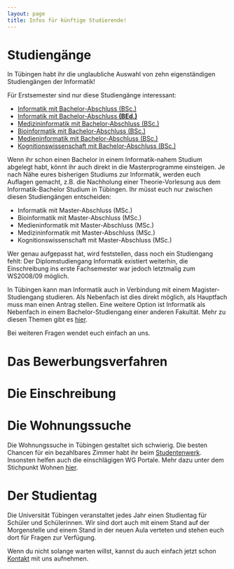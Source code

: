 ```yaml
---
layout: page
title: Infos für künftige Studierende!
---
```


# Studiengänge

In Tübingen habt ihr die unglaubliche Auswahl von zehn eigenständigen
Studiengängen der Informatik\!

Für Erstsemester sind nur diese Studiengänge interessant:


  * [Informatik mit Bachelor-Abschluss (BSc.)](infos/courses/info)
  * [Informatik mit Bachelor-Abschluss **(BEd.)**](infos/courses/edu)
  * [Medizininformatik mit Bachelor-Abschluss (BSc.)](infos/courses/medicine)
  * [Bioinformatik mit Bachelor-Abschluss (BSc.)](infos/courses/bioinfo)
  * [Medieninformatik mit Bachelor-Abschluss (BSc.)](infos/courses/medi)
  * [Kognitionswissenschaft mit Bachelor-Abschluss (BSc.)](infos/courses/kogni)


Wenn ihr schon einen Bachelor in einem Informatik-nahem Studium abgelegt
habt, könnt ihr auch direkt in die Masterprogramme einsteigen. Je nach
Nähe eures bisherigen Studiums zur Informatik, werden euch Auflagen
gemacht, z.B. die Nachholung einer Theorie-Vorlesung aus dem
Informatik-Bachelor Studium in Tübingen. Ihr müsst euch nur zwischen
diesen Studiengängen entscheiden:


  * Informatik mit Master-Abschluss (MSc.)
  * Bioinformatik mit Master-Abschluss (MSc.)
  * Medieninformatik mit Master-Abschluss (MSc.)
  * Medizininformatik mit Master-Abschluss (MSc.)
  * Kognitionswissenschaft mit Master-Abschluss (MSc.)


Wer genau aufgepasst hat, wird feststellen, dass noch ein Studiengang
fehlt: Der Diplomstudiengang Informatik existiert weiterhin, die
Einschreibung ins erste Fachsemester war jedoch letztmalig zum WS2008/09
möglich.

In Tübingen kann man Informatik auch in Verbindung mit einem
Magister-Studiengang studieren. Als Nebenfach ist dies direkt möglich,
als Hauptfach muss man einen Antrag stellen. Eine weitere Option ist
Informatik als Nebenfach in einem Bachelor-Studiengang einer anderen
Fakultät. Mehr zu diesen Themen gibt es
[hier](http://www-ls.informatik.uni-tuebingen.de/logik/psh/geisteswiss.html).

Bei weiteren Fragen wendet euch einfach an uns.

# Das Bewerbungsverfahren

# Die Einschreibung

# Die Wohnungssuche

Die Wohnungssuche in Tübingen gestaltet sich schwierig. Die besten Chancen für ein bezahlbares Zimmer habt ihr beim [Studentenwerk](https://www.my-stuwe.de/). Insonsten helfen auch die einschlägigen WG Portale. Mehr dazu unter dem Stichpunkt Wohnen [hier](infos/anfi-faq).

# Der Studientag

Die Universität Tübingen veranstaltet jedes Jahr einen Studientag für Schüler und Schülerinnen. Wir sind dort auch mit einem Stand auf der Morgenstelle und einem Stand in der neuen Aula verteten und stehen euch dort für Fragen zur Verfügung.

Wenn du nicht solange warten willst, kannst du auch einfach jetzt schon [Kontakt](/kontakt) mit uns aufnehmen.
